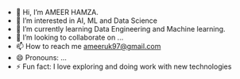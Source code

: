 - 👋 Hi, I’m AMEER HAMZA.
- 👀 I’m interested in AI, ML and Data Science
- 🌱 I’m currently learning Data Engineering and Machine learning.
- 💞️ I’m looking to collaborate on ...
- 📫 How to reach me ameeruk97@gmail.com
- 😄 Pronouns: ...
- ⚡ Fun fact: I love exploring and doing work with new technologies

<!---
ameerseo/ameerseo is a ✨ special ✨ repository because its `README.md` (this file) appears on your GitHub profile.
You can click the Preview link to take a look at your changes.
--->
